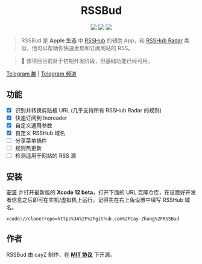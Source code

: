 <h1 align=center>RSSBud</h1>

<p align=center>
<a href="https://developer.apple.com/swift"><img src="https://img.shields.io/badge/swift-5.3-fe562e?style=flat-square"></a>
<a href="https://developer.apple.com/ios"><img src="https://img.shields.io/badge/iOS-14%2B-blue?style=flat-square"></a>
<a href="https://github.com/Cay-Zhang/SwiftSpeech/blob/master/LICENSE"><img src="http://img.shields.io/badge/license-MIT-lightgrey.svg?style=flat-square"></a>
</p>

> RSSBud 是 **Apple 生态** 中 [RSSHub](https://github.com/DIYgod/RSSHub) 的辅助 App，和 [RSSHub Radar](https://github.com/DIYgod/RSSHub-Radar) 类似，他可以帮助你快速发现和订阅网站的 RSS。

> 🚧 该项目目前处于初期开发阶段，但基础功能已经可用。

[Telegram 群](https://t.me/RSSBud_Discussion) | [Telegram 频道](https://t.me/RSSBud)

## 功能
- [x] 识别并转换剪贴板 URL (几乎支持所有 RSSHub Radar 的规则)
- [x] 快速订阅到 Inoreader
- [x] 自定义通用参数
- [x] 自定义 RSSHub 域名
- [ ] 分享菜单插件
- [ ] 规则热更新
- [ ] 检测适用于网站的 RSS 源

## 安装
[安装](https://developer.apple.com/download/) 并打开最新版的 **Xcode 12 beta**，打开下面的 URL 克隆仓库，在设置好开发者信息之后即可在实机/虚拟机上运行。记得先在右上角设置中填写 RSSHub 域名。
```
xcode://clone?repo=https%3A%2F%2Fgithub.com%2FCay-Zhang%2FRSSBud
```

## 作者
RSSBud 由 cayZ 制作，在 **[MIT 协议](https://choosealicense.com/licenses/mit/)** 下开源。
